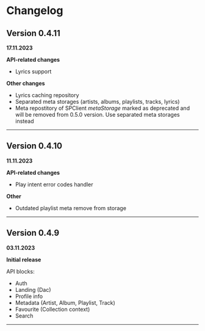 #  Changelog

## Version 0.4.11
**17.11.2023**

**API-related changes**

- Lyrics support

**Other changes**

- Lyrics caching repository
- Separated meta storages (artists, albums, playlists, tracks, lyrics)
- Meta repostitory of SPClient *metaStorage* marked as deprecated and will be removed from 0.5.0 version. Use separated meta storages instead

_____________________________


## Version 0.4.10
**11.11.2023**

**API-related changes**

- Play intent error codes handler

**Other**

- Outdated playlist meta remove from storage

_____________________________

## Version 0.4.9
**03.11.2023**

**Initial release**

API blocks:
- Auth
- Landing (Dac)
- Profile info
- Metadata (Artist, Album, Playlist, Track)
- Favourite (Collection context)
- Search
_____________________________
